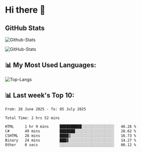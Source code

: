 # Hi there 👋

## GitHub Stats
![Github-Stats](https://github-readme-stats-sigma-five.vercel.app/api?username=ltorson&show_icons=true&theme=radical&count_private=true&show=reviews,discussions_started,discussions_answered,prs_merged,prs_merged_percentage)

![GitHub-Stats](https://github-readme-stats.vercel.app/api/wakatime?username=LeeTorson&theme=synthwave&size_weight=0.5&count_weight=0.5&title_color=36F9F6&langs_count=10&count_private=true)

## 📊 My Most Used Languages:
![Top-Langs](https://github-readme-stats-sigma-five.vercel.app/api/top-langs/?username=LTorson&layout=compact&langs_count=10)


## 📊 Last week's Top 10:
<!--START_SECTION:waka-->

```txt
From: 28 June 2025 - To: 05 July 2025

Total Time: 2 hrs 52 mins

HTML     1 hr 9 mins     ██████████░░░░░░░░░░░░░░░   40.26 %
C#       49 mins         ███████░░░░░░░░░░░░░░░░░░   28.62 %
CSHTML   28 mins         ████▒░░░░░░░░░░░░░░░░░░░░   16.73 %
Binary   24 mins         ███▓░░░░░░░░░░░░░░░░░░░░░   14.27 %
Other    0 secs          ░░░░░░░░░░░░░░░░░░░░░░░░░   00.12 %
```

<!--END_SECTION:waka-->
